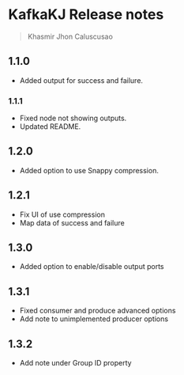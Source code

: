 # KafkaKJ Release notes

> Khasmir Jhon Caluscusao

## 1.1.0

- Added output for success and failure.

### 1.1.1

- Fixed node not showing outputs.
- Updated README.

## 1.2.0

- Added option to use Snappy compression.

## 1.2.1

- Fix UI of use compression
- Map data of success and failure

## 1.3.0

- Added option to enable/disable output ports

## 1.3.1

- Fixed consumer and produce advanced options
- Add note to unimplemented producer options

## 1.3.2

- Add note under Group ID property
